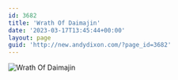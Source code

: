 ```yaml
---
id: 3682
title: 'Wrath Of Daimajin'
date: '2023-03-17T13:45:44+00:00'
layout: page
guid: 'http://new.andydixon.com/?page_id=3682'
---
```


![Wrath Of Daimajin](https://i0.wp.com/assets.g8x2.ldn.idrivee2-23.com/posters/Wrath%20Of%20Daimajin%2001.jpg?w=1200&ssl=1 "Wrath Of Daimajin")